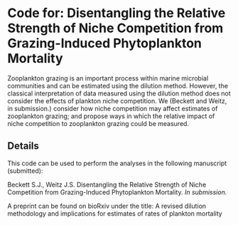 Code for: Disentangling the Relative Strength of Niche Competition from Grazing-Induced Phytoplankton Mortality
=============================

Zooplankton grazing is an important process within marine microbial communities and can be estimated using the dilution method. However, the classical interpretation of data measured using the dilution method does not consider the effects of plankton niche competition. We (Beckett and Weitz, in submission.) consider how niche competition may affect estimates of zooplankton grazing; and propose ways in which the relative impact of niche competition to zooplankton grazing could be measured.

Details
--------
This code can be used to perform the analyses in the following manuscript (submitted):

Beckett S.J., Weitz J.S. Disentangling the Relative Strength of Niche Competition from Grazing-Induced Phytoplankton Mortality. *In submission.*

A preprint can be found on bioRxiv under the title:
A revised dilution methodology and implications for estimates of rates of plankton mortality
